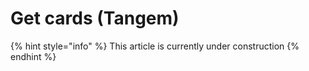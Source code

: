 # Get cards (Tangem)

{% hint style="info" %}
This article is currently under construction
{% endhint %}
